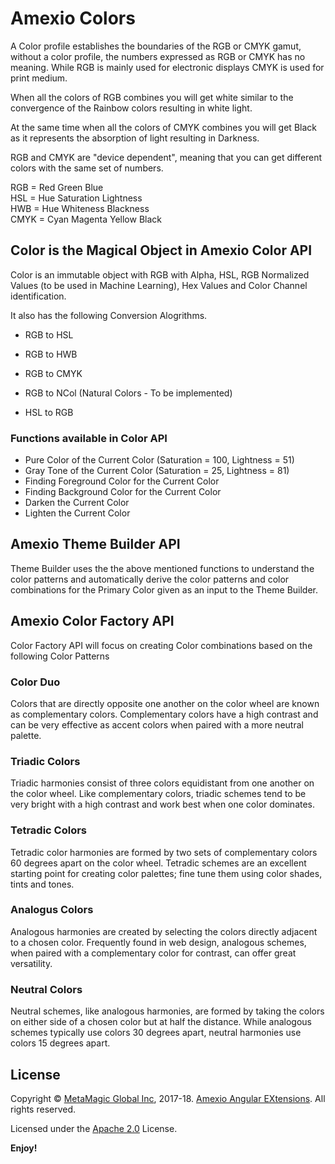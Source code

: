 # Amexio Colors

 A Color profile establishes the boundaries of the RGB or CMYK gamut, without a
 color profile, the numbers expressed as RGB or CMYK has no meaning. While RGB is
 mainly used for electronic displays CMYK is used for print medium.
  
 When all the colors of RGB combines you will get white similar to the convergence
 of the Rainbow colors resulting in white light.
  
 At the same time when all the colors of CMYK combines you will get Black as it 
 represents the absorption of light resulting in Darkness.
  
 RGB and CMYK are "device dependent", meaning that you can get different colors 
 with the same set of numbers.
  
 RGB  = Red Green Blue<br>
 HSL  = Hue Saturation Lightness<br>
 HWB  = Hue Whiteness Blackness<br>
 CMYK = Cyan Magenta Yellow Black<br>
  
 ## Color is the Magical Object in Amexio Color API
 
 Color is an immutable object with RGB with Alpha, HSL, RGB Normalized Values 
 (to be used in Machine Learning), Hex Values and Color Channel identification. 
  
 It also has the following Conversion Alogrithms.
 
 * RGB to HSL
 * RGB to HWB
 * RGB to CMYK
 * RGB to NCol (Natural Colors - To be implemented)
 
 * HSL to RGB
  
 ### Functions available in Color API
 
 * Pure Color of the Current Color (Saturation = 100, Lightness = 51)
 * Gray Tone of the Current Color (Saturation = 25, Lightness = 81)
 * Finding Foreground Color for the Current Color
 * Finding Background Color for the Current Color
 * Darken the Current Color
 * Lighten the Current Color
 
 ## Amexio Theme Builder API
 
 Theme Builder uses the the above mentioned functions to understand the color patterns and 
 automatically derive the color patterns and color combinations for the Primary Color 
 given as an input to the Theme Builder. 
 
 ## Amexio Color Factory API
 
 Color Factory API will focus on creating Color combinations based on the following Color Patterns
 
 ### Color Duo
 
 Colors that are directly opposite one another on the color wheel are known as complementary colors. 
 Complementary colors have a high contrast and can be very effective as accent colors when paired with 
 a more neutral palette.
 
 ### Triadic Colors
  
 Triadic harmonies consist of three colors equidistant from one another on the color wheel. Like 
 complementary colors, triadic schemes tend to be very bright with a high contrast and work best 
 when one color dominates.
 
 ### Tetradic Colors
 
 Tetradic color harmonies are formed by two sets of complementary colors 60 degrees apart on the 
 color wheel. Tetradic schemes are an excellent starting point for creating color palettes; fine 
 tune them using color shades, tints and tones.
 
 ###  Analogus Colors
 
 Analogous harmonies are created by selecting the colors directly adjacent to a chosen color. 
 Frequently found in web design, analogous schemes, when paired with a complementary color for 
 contrast, can offer great versatility.
 
 ### Neutral Colors
 
 Neutral schemes, like analogous harmonies, are formed by taking the colors on either side of 
 a chosen color but at half the distance. While analogous schemes typically use colors 30 degrees 
 apart, neutral harmonies use colors 15 degrees apart.
 
 ## License

Copyright © [MetaMagic Global Inc](http://www.metamagicglobal.com/), 2017-18. [Amexio Angular EXtensions](http://www.amexio.tech). All rights reserved.

Licensed under the [Apache 2.0](http://www.amexio.org/metamagic-showcase/license.html)  License.

**Enjoy!**
 

